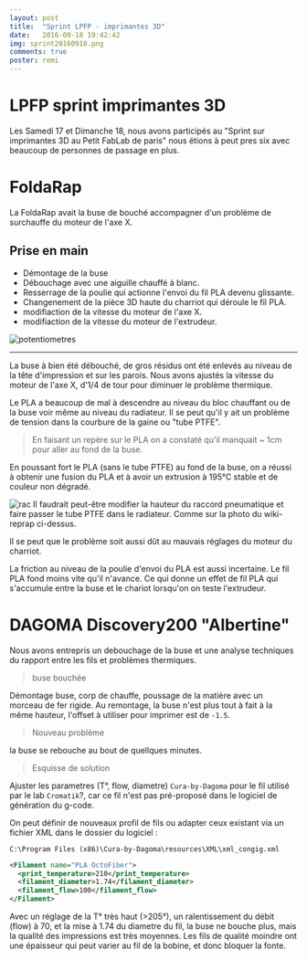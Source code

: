 ```yaml
---
layout: post
title:  "Sprint LPFP - imprimantes 3D"
date:   2016-09-18 19:42:42
img: sprint20160918.png
comments: true
poster: remi
---
```


# LPFP sprint imprimantes 3D
Les Samedi 17 et Dimanche 18, nous avons participés au "Sprint sur imprimantes 3D au Petit FabLab de paris" nous étions à peut pres six avec beaucoup de personnes de passage en plus.

# FoldaRap
La FoldaRap avait la buse de bouché accompagner d'un problème de surchauffe du moteur de l'axe X.

## Prise en main

* Démontage de la buse
* Débouchage avec une aiguille chauffé à blanc.
* Resserrage de la poulie qui actionne l'envoi du fil PLA devenu glissante.
* Changenement de la pièce 3D haute du charriot qui déroule le fil PLA.
* modifiaction de la vitesse du moteur de l'axe X.
* modifiaction de la vitesse du moteur de l'extrudeur.

![potentiometres](http://reprap.org/mediawiki/images/thumb/e/e9/Potentiometers_FoldaRap2-5_2.jpg/400px-Potentiometers_FoldaRap2-5_2.jpg)

---

La buse à bien été débouché, de gros résidus ont été enlevés au niveau de la tête d'impression et sur les parois.
Nous avons ajustés la vitesse du moteur de l'axe X, d'1/4 de tour pour diminuer le problème thermique.

Le PLA a beaucoup de mal à descendre au niveau du bloc chauffant ou de la buse voir même au niveau du radiateur. Il se peut qu'il y ait un problème de tension dans la courbure de la gaine ou "tube PTFE".

>En faisant un repère sur le PLA on a constaté qu'il manquait ~ 1cm pour aller au fond de la buse.

En poussant fort le PLA (sans le tube PTFE) au fond de la buse, on a réussi à obtenir une fusion du PLA et à avoir un extrusion à 195°C stable et de couleur non dégradé.

![rac](http://reprap.org/mediawiki/images/thumb/0/0b/Mondrian3-0_196.JPG/400px-Mondrian3-0_196.JPG)
Il faudrait peut-être modifier la hauteur du raccord pneumatique et faire passer le tube PTFE dans le radiateur. Comme sur la photo du wiki-reprap ci-dessus.

Il se peut que le problème soit aussi dût au mauvais réglages du moteur du charriot.

La friction au niveau de la poulie d'envoi du PLA est aussi incertaine.
Le fil PLA fond moins vite qu'il n'avance.
Ce qui donne un effet de fil PLA qui s'accumule entre la buse et le chariot lorsqu'on on teste l'extrudeur.

# DAGOMA Discovery200 "Albertine"
Nous avons entrepris un debouchage de la buse et une analyse techniques du rapport entre les fils et problèmes thermiques.

>buse bouchée

Démontage buse, corp de chauffe, poussage de la matière avec un morceau de fer rigide.
Au remontage, la buse n'est plus tout à fait à la même hauteur, l'offset à utiliser pour imprimer est de `-1.5`.


>Nouveau problème

la buse se rebouche au bout de quellques minutes.

>Esquisse de solution

Ajuster les parametres (T°, flow, diametre) `Cura-by-Dagoma` pour le fil utilisé par le lab `Cromatik`?, car ce fil n'est pas pré-proposé dans le logiciel de génération du g-code.

On peut définir de nouveaux profil de fils ou adapter ceux existant via un fichier XML dans le dossier du logiciel :

`C:\Program Files (x86)\Cura-by-Dagoma\resources\XML\xml_congig.xml`

```xml
<Filament name="PLA OctoFiber">
  <print_temperature>210</print_temperature>
  <filament_diameter>1.74</filament_diameter>
  <filament_flow>100</filament_flow>
</Filament>
```

Avec un réglage de la T° très haut (>205°), un ralentissement du débit (flow) à 70, et la mise à 1.74 du diametre du fil, la buse ne bouche plus, mais la qualité
des impressions est très moyennes. Les fils de qualité moindre ont une épaisseur qui peut varier au fil de la bobine, et donc bloquer la fonte.
